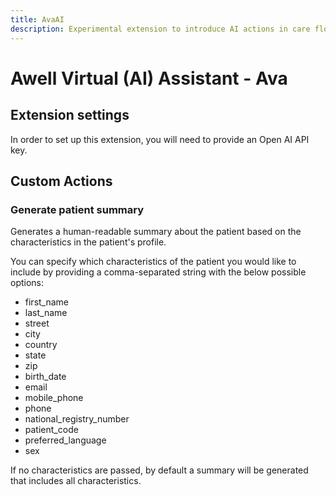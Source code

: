 ```yaml
---
title: AvaAI
description: Experimental extension to introduce AI actions in care flows.
---
```

# Awell Virtual (AI) Assistant - Ava

## Extension settings

In order to set up this extension, you will need to provide an Open AI API key.

## Custom Actions

### Generate patient summary

Generates a human-readable summary about the patient based on the characteristics in the patient's profile.

You can specify which characteristics of the patient you would like to include by providing a comma-separated string with the below possible options:

- first_name
- last_name
- street
- city
- country
- state
- zip
- birth_date
- email
- mobile_phone
- phone
- national_registry_number
- patient_code
- preferred_language
- sex

If no characteristics are passed, by default a summary will be generated that includes all characteristics.